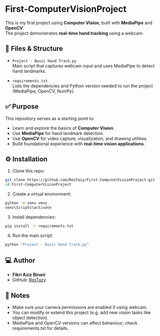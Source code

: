 # First-ComputerVisionProject

This is my first project using **Computer Vision**, built with **MediaPipe** and **OpenCV**.  
The project demonstrates **real-time hand tracking** using a webcam.

## 📁 Files & Structure

- `Project - Basic Hand Track.py`  
  Main script that captures webcam input and uses MediaPipe to detect hand landmarks.  

- `requirements.txt`  
  Lists the dependencies and Python version needed to run the project (MediaPipe, OpenCV, NumPy).
  
## ✅ Purpose

This repository serves as a starting point to:

- Learn and explore the basics of **Computer Vision**.  
- Use **MediaPipe** for hand landmark detection.  
- Use **OpenCV** for video capture, visualization, and drawing utilities.  
- Build foundational experience with **real-time vision applications**.

## ⚙ Installation

1. Clone this repo:

  ```bash
  git clone https://github.com/RexTazy/First-ComputerVisionProject.git
  cd First-ComputerVisionProject
  ```

2. Create a virtual environment:
   
  ```bash
  python -m venv venv
  venv\Scripts\activate
  ```

3. Install dependencies:

  ```bash
  pip install -r requirements.txt
  ```

4. Run the main script:

  ```bash
  python "Project - Basic Hand Track.py"
  ```

## 💻 Author

- **Fikri Aziz Biruni**  
- GitHub: [RexTazy](https://github.com/RexTazy)

## 📌 Notes

- Make sure your camera permissions are enabled if using webcam.
- You can modify or extend this project (e.g. add new vision tasks like object detection).
- MediaPipe and OpenCV versions can affect behaviour; check requirements.txt for details.

